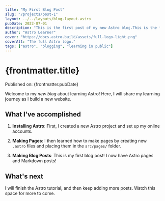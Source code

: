 ```yaml
---
title: "My First Blog Post"
slug: "/projects/post-1"
layout: ../../layouts/blog-layout.astro
pubDate: 2022-07-01
description: "This is the first post of my new Astro blog.This is the first post of my new Astro blogThis is the first post of my new Astro blogThis is the first post of my new Astro blogThis is the first post of my new Astro blog"
author: "Astro Learner"
cover: "https://docs.astro.build/assets/full-logo-light.png"
coverAlt: "The full Astro logo."
tags: ["astro", "blogging", "learning in public"]
---
```


# {frontmatter.title}

Published on: {frontmatter.pubDate}

Welcome to my _new blog_ about learning Astro! Here, I will share my learning journey as I build a new website.

## What I've accomplished

1. **Installing Astro**: First, I created a new Astro project and set up my online accounts.

2. **Making Pages**: I then learned how to make pages by creating new `.astro` files and placing them in the `src/pages/` folder.

3. **Making Blog Posts**: This is my first blog post! I now have Astro pages and Markdown posts!

## What's next

I will finish the Astro tutorial, and then keep adding more posts. Watch this space for more to come.

<!-- {/* <img src={frontmatter.image.url} alt={frontmatter.image.alt} class="w-96 invert text-center"/> */} -->